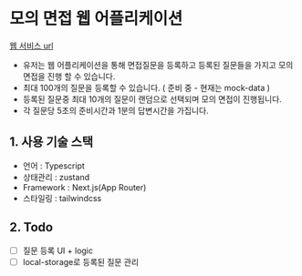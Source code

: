 # 모의 면접 웹 어플리케이션

[웹 서비스 url](https://mock-interview-six.vercel.app/)

- 유저는 웹 어플리케이션을 통해 면접질문을 등록하고 등록된 질문들을 가지고 모의 면접을 진행 할 수 있습니다.
- 최대 100개의 질문을 등록할 수 있습니다. ( 준비 중 - 현재는 mock-data )
- 등록된 질문중 최대 10개의 질문이 랜덤으로 선택되며 모의 면접이 진행됩니다.
- 각 질문당 5초의 준비시간과 1분의 답변시간을 가집니다.

## 1. 사용 기술 스택

- 언어 : Typescript
- 상태관리 : zustand
- Framework : Next.js(App Router)
- 스타일링 : tailwindcss

## 2. Todo

- [ ] 질문 등록 UI + logic
- [ ] local-storage로 등록된 질문 관리

